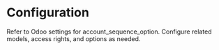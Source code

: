 # Configuration

Refer to Odoo settings for account_sequence_option. Configure related models, access rights, and options as needed.
